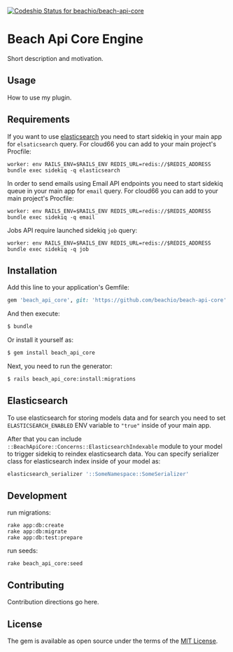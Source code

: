 [ ![Codeship Status for beachio/beach-api-core](https://app.codeship.com/projects/0589cfb0-ccde-0134-cf09-32338ebbb7ed/status?branch=master)](https://app.codeship.com/projects/200292)

# Beach Api Core Engine
Short description and motivation.

## Usage
How to use my plugin.

## Requirements
If you want to use [elasticsearch](#elasticsearch) you need to start sidekiq in your main app for `elsaticsearch` query.
For cloud66 you can add to your main project's Procfile:

```
worker: env RAILS_ENV=$RAILS_ENV REDIS_URL=redis://$REDIS_ADDRESS bundle exec sidekiq -q elasticsearch
```

In order to send emails using Email API endpoints you need to start sidekiq queue in your main app for `email` query.
For cloud66 you can add to your main project's Procfile:

```
worker: env RAILS_ENV=$RAILS_ENV REDIS_URL=redis://$REDIS_ADDRESS bundle exec sidekiq -q email
```

Jobs API require launched sidekiq `job` query:

```
worker: env RAILS_ENV=$RAILS_ENV REDIS_URL=redis://$REDIS_ADDRESS bundle exec sidekiq -q job
```

## Installation
Add this line to your application's Gemfile:

```ruby
gem 'beach_api_core', git: 'https://github.com/beachio/beach-api-core'
```

And then execute:
```bash
$ bundle
```

Or install it yourself as:
```bash
$ gem install beach_api_core
```

Next, you need to run the generator:
```bash
$ rails beach_api_core:install:migrations
```

## Elasticsearch
To use elasticsearch for storing models data and for search you need to set `ELASTICSEARCH_ENABLED` ENV variable to `"true"` inside of your main app.

After that you can include `::BeachApiCore::Concerns::ElasticsearchIndexable` module to your model to trigger sidekiq to reindex elasticsearch data.
You can specify serializer class for elasticsearch index inside of your model as:
```ruby
elasticsearch_serializer '::SomeNamespace::SomeSerializer'
```

## Development
run migrations:
```
rake app:db:create
rake app:db:migrate
rake app:db:test:prepare
```
run seeds:
```
rake beach_api_core:seed
```
## Contributing
Contribution directions go here.

## License
The gem is available as open source under the terms of the [MIT License](http://opensource.org/licenses/MIT).
